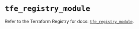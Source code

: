 # `tfe_registry_module`

Refer to the Terraform Registry for docs: [`tfe_registry_module`](https://registry.terraform.io/providers/hashicorp/tfe/0.64.0/docs/resources/registry_module).
